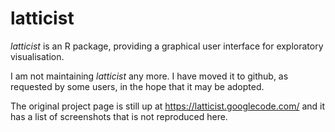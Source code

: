 
# latticist

*latticist* is an R package, providing a graphical user interface for
 exploratory visualisation.

I am not maintaining *latticist* any more. I have moved it to github,
as requested by some users, in the hope that it may be adopted.

The original project page is still up at
https://latticist.googlecode.com/ and it has a list of screenshots
that is not reproduced here.

